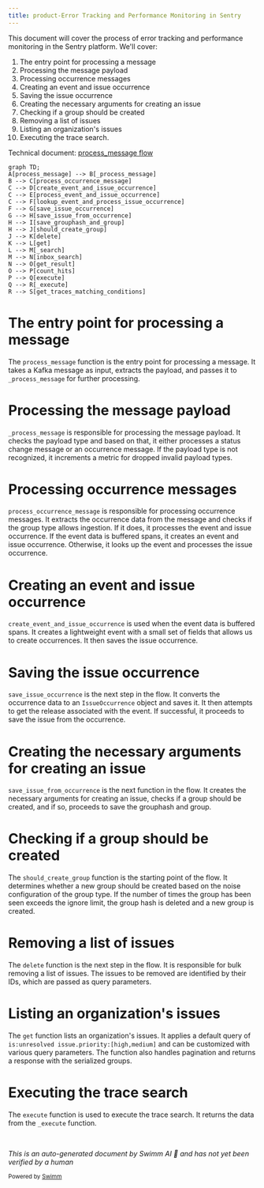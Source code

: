 ```yaml
---
title: product-Error Tracking and Performance Monitoring in Sentry
---
```

This document will cover the process of error tracking and performance monitoring in the Sentry platform. We'll cover:

 1. The entry point for processing a message
 2. Processing the message payload
 3. Processing occurrence messages
 4. Creating an event and issue occurrence
 5. Saving the issue occurrence
 6. Creating the necessary arguments for creating an issue
 7. Checking if a group should be created
 8. Removing a list of issues
 9. Listing an organization's issues
10. Executing the trace search.

Technical document: <SwmLink doc-title="process_message flow">[process_message flow](/.swm/process_message-flow.lzoojvbm.sw.md)</SwmLink>

```mermaid
graph TD;
A[process_message] --> B[_process_message]
B --> C[process_occurrence_message]
C --> D[create_event_and_issue_occurrence]
C --> E[process_event_and_issue_occurrence]
C --> F[lookup_event_and_process_issue_occurrence]
F --> G[save_issue_occurrence]
G --> H[save_issue_from_occurrence]
H --> I[save_grouphash_and_group]
H --> J[should_create_group]
J --> K[delete]
K --> L[get]
L --> M[_search]
M --> N[inbox_search]
N --> O[get_result]
O --> P[count_hits]
P --> Q[execute]
Q --> R[_execute]
R --> S[get_traces_matching_conditions]
```

# The entry point for processing a message

The `process_message` function is the entry point for processing a message. It takes a Kafka message as input, extracts the payload, and passes it to `_process_message` for further processing.

# Processing the message payload

`_process_message` is responsible for processing the message payload. It checks the payload type and based on that, it either processes a status change message or an occurrence message. If the payload type is not recognized, it increments a metric for dropped invalid payload types.

# Processing occurrence messages

`process_occurrence_message` is responsible for processing occurrence messages. It extracts the occurrence data from the message and checks if the group type allows ingestion. If it does, it processes the event and issue occurrence. If the event data is buffered spans, it creates an event and issue occurrence. Otherwise, it looks up the event and processes the issue occurrence.

# Creating an event and issue occurrence

`create_event_and_issue_occurrence` is used when the event data is buffered spans. It creates a lightweight event with a small set of fields that allows us to create occurrences. It then saves the issue occurrence.

# Saving the issue occurrence

`save_issue_occurrence` is the next step in the flow. It converts the occurrence data to an `IssueOccurrence` object and saves it. It then attempts to get the release associated with the event. If successful, it proceeds to save the issue from the occurrence.

# Creating the necessary arguments for creating an issue

`save_issue_from_occurrence` is the next function in the flow. It creates the necessary arguments for creating an issue, checks if a group should be created, and if so, proceeds to save the grouphash and group.

# Checking if a group should be created

The `should_create_group` function is the starting point of the flow. It determines whether a new group should be created based on the noise configuration of the group type. If the number of times the group has been seen exceeds the ignore limit, the group hash is deleted and a new group is created.

# Removing a list of issues

The `delete` function is the next step in the flow. It is responsible for bulk removing a list of issues. The issues to be removed are identified by their IDs, which are passed as query parameters.

# Listing an organization's issues

The `get` function lists an organization's issues. It applies a default query of `is:unresolved issue.priority:[high,medium]` and can be customized with various query parameters. The function also handles pagination and returns a response with the serialized groups.

# Executing the trace search

The `execute` function is used to execute the trace search. It returns the data from the `_execute` function.

&nbsp;

*This is an auto-generated document by Swimm AI 🌊 and has not yet been verified by a human*

<SwmMeta version="3.0.0" repo-id="Z2l0aHViJTNBJTNBc2VudHJ5LWRlbW8lM0ElM0FTd2ltbS1EZW1v" repo-name="sentry-demo" doc-type="product-flows"><sup>Powered by [Swimm](/)</sup></SwmMeta>
